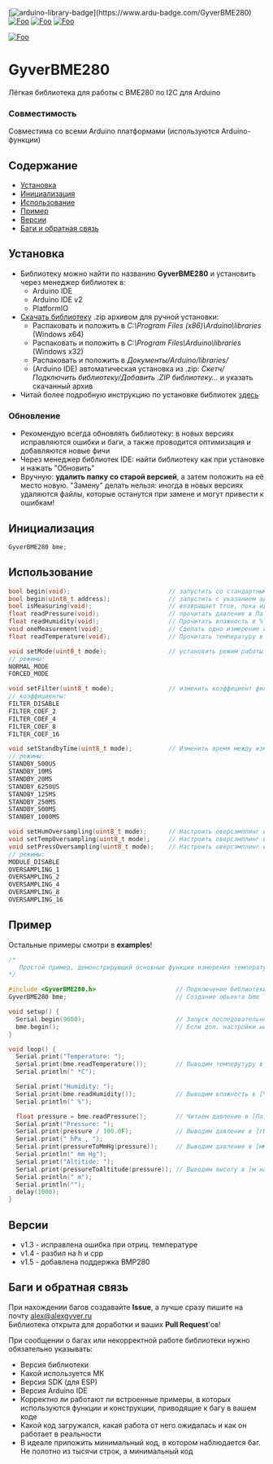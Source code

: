 [![arduino-library-badge](https://www.ardu-badge.com/badge/GyverBME280.svg?)](https://www.ardu-badge.com/GyverBME280)
[![Foo](https://img.shields.io/badge/Website-AlexGyver.ru-blue.svg?style=flat-square)](https://alexgyver.ru/)
[![Foo](https://img.shields.io/badge/%E2%82%BD$%E2%82%AC%20%D0%9D%D0%B0%20%D0%BF%D0%B8%D0%B2%D0%BE-%D1%81%20%D1%80%D1%8B%D0%B1%D0%BA%D0%BE%D0%B9-orange.svg?style=flat-square)](https://alexgyver.ru/support_alex/)
[![Foo](https://img.shields.io/badge/README-ENGLISH-blueviolet.svg?style=flat-square)](https://github-com.translate.goog/GyverLibs/GyverBME280?_x_tr_sl=ru&_x_tr_tl=en)  

[![Foo](https://img.shields.io/badge/ПОДПИСАТЬСЯ-НА%20ОБНОВЛЕНИЯ-brightgreen.svg?style=social&logo=telegram&color=blue)](https://t.me/GyverLibs)

# GyverBME280
Лёгкая библиотека для работы с BME280 по I2C для Arduino

### Совместимость
Совместима со всеми Arduino платформами (используются Arduino-функции)

## Содержание
- [Установка](#install)
- [Инициализация](#init)
- [Использование](#usage)
- [Пример](#example)
- [Версии](#versions)
- [Баги и обратная связь](#feedback)

<a id="install"></a>
## Установка
- Библиотеку можно найти по названию **GyverBME280** и установить через менеджер библиотек в:
    - Arduino IDE
    - Arduino IDE v2
    - PlatformIO
- [Скачать библиотеку](https://github.com/GyverLibs/GyverBME280/archive/refs/heads/main.zip) .zip архивом для ручной установки:
    - Распаковать и положить в *C:\Program Files (x86)\Arduino\libraries* (Windows x64)
    - Распаковать и положить в *C:\Program Files\Arduino\libraries* (Windows x32)
    - Распаковать и положить в *Документы/Arduino/libraries/*
    - (Arduino IDE) автоматическая установка из .zip: *Скетч/Подключить библиотеку/Добавить .ZIP библиотеку…* и указать скачанный архив
- Читай более подробную инструкцию по установке библиотек [здесь](https://alexgyver.ru/arduino-first/#%D0%A3%D1%81%D1%82%D0%B0%D0%BD%D0%BE%D0%B2%D0%BA%D0%B0_%D0%B1%D0%B8%D0%B1%D0%BB%D0%B8%D0%BE%D1%82%D0%B5%D0%BA)
### Обновление
- Рекомендую всегда обновлять библиотеку: в новых версиях исправляются ошибки и баги, а также проводится оптимизация и добавляются новые фичи
- Через менеджер библиотек IDE: найти библиотеку как при установке и нажать "Обновить"
- Вручную: **удалить папку со старой версией**, а затем положить на её место новую. "Замену" делать нельзя: иногда в новых версиях удаляются файлы, которые останутся при замене и могут привести к ошибкам!


<a id="init"></a>
## Инициализация
```cpp
GyverBME280 bme;
```

<a id="usage"></a>
## Использование
```cpp
bool begin(void);                           // запустить со стандартным адресом (0x76)
bool begin(uint8_t address);                // запустить с указанием адреса
bool isMeasuring(void);                     // возвращает true, пока идёт измерение
float readPressure(void);                   // прочитать давление в Па
float readHumidity(void);                   // Прочитать влажность в %
void oneMeasurement(void);                  // Сделать одно измерение и уйти в сон
float readTemperature(void);                // Прочитать температуру в градусах С

void setMode(uint8_t mode);                 // установить режим работы
// режимы:
NORMAL_MODE
FORCED_MODE

void setFilter(uint8_t mode);               // изменить коэффициент фильтрации. Вызывать перед begin
// коэффициенты:
FILTER_DISABLE
FILTER_COEF_2
FILTER_COEF_4
FILTER_COEF_8
FILTER_COEF_16

void setStandbyTime(uint8_t mode);          // Изменить время между измерениями. Вызывать перед begin
// режимы:
STANDBY_500US
STANDBY_10MS
STANDBY_20MS
STANDBY_6250US
STANDBY_125MS
STANDBY_250MS
STANDBY_500MS
STANDBY_1000MS

void setHumOversampling(uint8_t mode);      // Настроить оверсэмплинг или отключить влажность. Вызывать перед begin
void setTempOversampling(uint8_t mode);     // Настроить оверсэмплинг или отключить температуру. Вызывать перед begin
void setPressOversampling(uint8_t mode);    // Настроить оверсэмплинг или отключить давление. Вызывать перед begin
// режимы:
MODULE_DISABLE
OVERSAMPLING_1
OVERSAMPLING_2
OVERSAMPLING_4
OVERSAMPLING_8
OVERSAMPLING_16
```

<a id="example"></a>
## Пример
Остальные примеры смотри в **examples**!
```cpp
/*
   Простой пример, демонстрирующий основные функции измерения температуры, давления и влажности
*/

#include <GyverBME280.h>                      // Подключение библиотеки
GyverBME280 bme;                              // Создание обьекта bme

void setup() {
  Serial.begin(9600);                         // Запуск последовательного порта
  bme.begin();                                // Если доп. настройки не нужны  - инициализируем датчик
}

void loop() {
  Serial.print("Temperature: ");
  Serial.print(bme.readTemperature());        // Выводим темперутуру в [*C]
  Serial.println(" *C");

  Serial.print("Humidity: ");
  Serial.print(bme.readHumidity());           // Выводим влажность в [%]
  Serial.println(" %");

  float pressure = bme.readPressure();        // Читаем давление в [Па]
  Serial.print("Pressure: ");
  Serial.print(pressure / 100.0F);            // Выводим давление в [гПа]
  Serial.print(" hPa , ");
  Serial.print(pressureToMmHg(pressure));     // Выводим давление в [мм рт. столба]
  Serial.println(" mm Hg");
  Serial.print("Altitide: ");
  Serial.print(pressureToAltitude(pressure)); // Выводим высоту в [м над ур. моря]
  Serial.println(" m");
  Serial.println("");
  delay(1000);
}
```

<a id="versions"></a>
## Версии
- v1.3 - исправлена ошибка при отриц. температуре
- v1.4 - разбил на h и cpp
- v1.5 - добавлена поддержка BMP280

<a id="feedback"></a>
## Баги и обратная связь
При нахождении багов создавайте **Issue**, а лучше сразу пишите на почту [alex@alexgyver.ru](mailto:alex@alexgyver.ru)  
Библиотека открыта для доработки и ваших **Pull Request**'ов!


При сообщении о багах или некорректной работе библиотеки нужно обязательно указывать:
- Версия библиотеки
- Какой используется МК
- Версия SDK (для ESP)
- Версия Arduino IDE
- Корректно ли работают ли встроенные примеры, в которых используются функции и конструкции, приводящие к багу в вашем коде
- Какой код загружался, какая работа от него ожидалась и как он работает в реальности
- В идеале приложить минимальный код, в котором наблюдается баг. Не полотно из тысячи строк, а минимальный код
